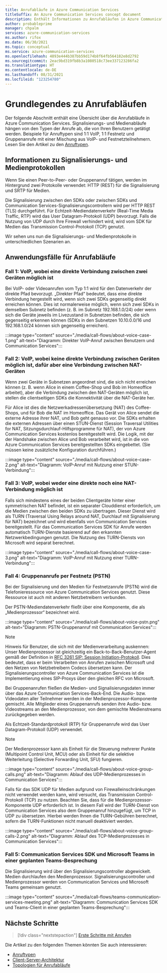 ```yaml
---
title: Anrufabläufe in Azure Communication Services
titleSuffix: An Azure Communication Services concept document
description: Enthält Informationen zu Anrufabläufen in Azure Communication Services.
author: probableprime
manager: chpalm
services: azure-communication-services
ms.author: rifox
ms.date: 06/30/2021
ms.topic: conceptual
ms.service: azure-communication-services
ms.openlocfilehash: 4893e444b387bb59d174b8f64fb564182e8d2792
ms.sourcegitcommit: 2eac9bd319fb8b3a1080518c73ee337123286fa2
ms.translationtype: HT
ms.contentlocale: de-DE
ms.lasthandoff: 08/31/2021
ms.locfileid: "123254780"
---
```

# <a name="call-flow-basics"></a>Grundlegendes zu Anrufabläufen

Der folgende Abschnitt enthält eine Übersicht über die Anrufabläufe in Azure Communication Services. Signalisierungs- und Medienabläufe hängen von den Typen der Anrufe ab, die von Ihren Benutzern getätigt werden. Beispiele für Anruftypen sind 1:1 VoIP, 1:1 Festnetz und Gruppenanrufe mit einer Mischung aus VoIP- und Festnetzteilnehmern. Lesen Sie den Artikel zu den [Anruftypen](./voice-video-calling/about-call-types.md).

## <a name="about-signaling-and-media-protocols"></a>Informationen zu Signalisierungs- und Medienprotokollen

Wenn Sie einen Peer-to-Peer- oder Gruppenanruf tätigen, werden im Hintergrund zwei Protokolle verwendet: HTTP (REST) für die Signalisierung und SRTP für Medien.

Die Signalisierung zwischen den SDKs oder zwischen SDKs und Communication Services-Signalisierungscontrollern wird per HTTP REST (TLS) durchgeführt. Für Echtzeit-Mediendatenverkehr (Real-Time Media Traffic, RTP) wird das User Datagram-Protokoll (UDP) bevorzugt. Falls die Nutzung von UDP durch Ihre Firewall verhindert wird, wird vom SDK für Medien das Transmission Control-Protokoll (TCP) genutzt.

Wir sehen uns nun die Signalisierungs- und Medienprotokolle in unterschiedlichen Szenarien an.

## <a name="call-flow-cases"></a>Anwendungsfälle für Anrufabläufe

### <a name="case-1-voip-where-a-direct-connection-between-two-devices-is-possible"></a>Fall 1: VoIP, wobei eine direkte Verbindung zwischen zwei Geräten möglich ist

Bei VoIP- oder Videoanrufen vom Typ 1:1 wird für den Datenverkehr der direkte Pfad bevorzugt. „Direkter Pfad“ bedeutet, dass eine direkte Verbindung hergestellt wird, wenn sich zwei SDKs gegenseitig direkt erreichen können. Dies ist normalerweise möglich, wenn sich zwei SDKs in demselben Subnetz befinden (z. B. im Subnetz 192.168.1.0/24) oder wenn sich die Geräte jeweils im Livezustand in Subnetzen befinden, die sich gegenseitig erkennen können (SDKs in den Subnetzen 10.10.0.0/16 und 192.168.1.0/24 können sich gegenseitig erreichen).

:::image type="content" source="./media/call-flows/about-voice-case-1.png" alt-text="Diagramm: Direkter VoIP-Anruf zwischen Benutzern und Communication Services":::

### <a name="case-2-voip-where-a-direct-connection-between-devices-is-not-possible-but-where-connection-between-nat-devices-is-possible"></a>Fall 2: VoIP, wobei keine direkte Verbindung zwischen Geräten möglich ist, dafür aber eine Verbindung zwischen NAT-Geräten

Wenn zwei Geräte in Subnetzen angeordnet sind, die sich nicht erreichen können (z. B. wenn Alice in einem Coffee-Shop und Bob im Homeoffice arbeitet), aber die Verbindung zwischen den NAT-Geräten möglich ist, stellen die clientseitigen SDKs die Konnektivität über die NAT-Geräte her.

Für Alice ist dies die Netzwerkadressenübersetzung (NAT) des Coffee-Shops, und für Bob die NAT im Homeoffice. Das Gerät von Alice sendet die externe Adresse ihrer NAT, und Bob geht genauso vor. Die SDKs erhalten die externen Adressen über einen STUN-Dienst (Session Traversal Utilities for NAT, Sitzungsdurchlauf-Hilfsprogramme für NAT), der von Azure Communication Services kostenlos bereitgestellt wird. Die Logik, mit der der Handshake zwischen Alice und Bob verarbeitet wird, ist in die von Azure Communication Services bereitgestellten SDKs eingebettet. (Sie müssen keine zusätzliche Konfiguration durchführen.)

:::image type="content" source="./media/call-flows/about-voice-case-2.png" alt-text="Diagramm: VoIP-Anruf mit Nutzung einer STUN-Verbindung":::

### <a name="case-3-voip-where-neither-a-direct-nor-nat-connection-is-possible"></a>Fall 3: VoIP, wobei weder eine direkte noch eine NAT-Verbindung möglich ist

Falls sich mindestens eines der beiden Clientgeräte hinter einer symmetrischen NAT befindet, ist ein separater Clouddienst erforderlich, um die Medien zwischen den beiden SDKs zu übertragen. Dieser Dienst wird als TURN (Traversal Using Relays around NAT, Durchlauf mit Signalisierung für NAT) bezeichnet und wird ebenfalls von Communication Services bereitgestellt. Für das Communication Services SDK für Anrufe werden automatisch TURN-Dienste basierend auf den erkannten Netzwerkbedingungen genutzt. Die Nutzung des TURN-Diensts von Microsoft wird separat berechnet.

:::image type="content" source="./media/call-flows/about-voice-case-3.png" alt-text="Diagramm: VoIP-Anruf mit Nutzung einer TURN-Verbindung":::

### <a name="case-4-group-calls-with-pstn"></a>Fall 4: Gruppenanrufe per Festnetz (PSTN)

Bei der Signalisierung und den Medien für Festnetzanrufe (PSTN) wird die Telefonieressource von Azure Communication Services genutzt. Diese Ressource ist auch mit anderen Netzbetreibern verbunden.

Der PSTN-Mediendatenverkehr fließt über eine Komponente, die als „Medienprozessor“ bezeichnet wird.

:::image type="content" source="./media/call-flows/about-voice-pstn.png" alt-text="Diagramm: PSTN-Gruppenanruf mit Communication Services":::

> [!NOTE]
> Hinweis für Benutzer, die sich mit der Medienverarbeitung auskennen: Unser Medienprozessor ist gleichzeitig ein Back-to-Back-Benutzer-Agent gemäß der Definition in [RFC 3261 SIP: Session Initiation-Protokoll](https://tools.ietf.org/html/rfc3261). Dies bedeutet, dass er beim Verarbeiten von Anrufen zwischen Microsoft und den Netzen von Netzbetreibern Codecs übersetzen kann. Der Signalisierungscontroller von Azure Communication Services ist die Implementierung eines SIP-Proxys über den gleichen RFC von Microsoft.

Bei Gruppenanrufen fließen die Medien- und Signalisierungsdaten immer über das Azure Communication Services-Back-End. Die Audio- bzw. Videodaten aller Teilnehmer werden in der Medienprozessor-Komponente gemischt. Alle Mitglieder eines Gruppenanrufs senden ihre Audio- bzw. Videostreams an den Medienprozessor, von dem gemischte Medienstreams zurückgegeben werden.

Als Echtzeit-Standardprotokoll (RTP) für Gruppenanrufe wird das User Datagram-Protokoll (UDP) verwendet.

> [!NOTE]
> Der Medienprozessor kann als Einheit für die Steuerung mehrerer Punkte (Multipoint Control Unit, MCU) oder als Einheit für die selektive Weiterleitung (Selective Forwarding Unit, SFU) fungieren.

:::image type="content" source="./media/call-flows/about-voice-group-calls.png" alt-text="Diagramm: Ablauf des UDP-Medienprozesses in Communication Services":::

Falls für das SDK UDP für Medien aufgrund von Firewalleinschränkungen nicht verwendet werden kann, wird versucht, das Transmission Control-Protokoll (TCP) zu nutzen. Beachten Sie, dass für die Medienprozessor-Komponente UDP erforderlich ist. In diesem Fall wird der TURN-Dienst von Communication Services also dem Gruppenanruf hinzugefügt, um TCP in UDP zu übersetzen. Hierbei werden Ihnen die TURN-Gebühren berechnet, sofern die TURN-Funktionen nicht manuell deaktiviert werden.

:::image type="content" source="./media/call-flows/about-voice-group-calls-2.png" alt-text="Diagramm: Ablauf des TCP-Medienprozesses in Communication Services":::

### <a name="case-5-communication-services-sdk-and-microsoft-teams-in-a-scheduled-teams-meeting"></a>Fall 5: Communication Services SDK und Microsoft Teams in einer geplanten Teams-Besprechung

Die Signalisierung wird über den Signalisierungscontroller abgewickelt. Medien durchlaufen den Medienprozessor. Signalisierungscontroller und Medienprozessor werden von Communication Services und Microsoft Teams gemeinsam genutzt.

:::image type="content" source="./media/call-flows/teams-communication-services-meeting.png" alt-text="Diagramm: Communication Services SDK und Teams-Client in einer geplanten Teams-Besprechung":::



## <a name="next-steps"></a>Nächste Schritte

> [!div class="nextstepaction"]
> [Erste Schritte mit Anrufen](../quickstarts/voice-video-calling/getting-started-with-calling.md)

Die Artikel zu den folgenden Themen könnten Sie auch interessieren:

- [Anruftypen](../concepts/voice-video-calling/about-call-types.md)
- [Client-Server-Architektur](./client-and-server-architecture.md)
- [Topologien für Anrufabläufe](./detailed-call-flows.md)
